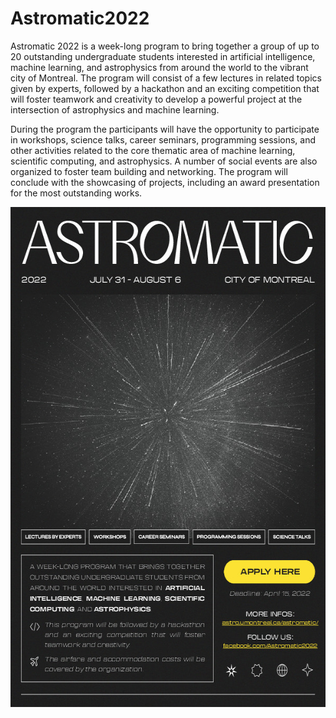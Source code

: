 # Astromatic2022

Astromatic 2022 is a week-long program to bring together a group of up to 20 
outstanding undergraduate students interested in artificial intelligence, 
machine learning, and astrophysics from around the world to the 
vibrant city of Montreal. The program will consist of a few lectures in 
related topics given by experts, followed by a hackathon and an 
exciting competition that will foster teamwork and creativity to develop a powerful 
project at the intersection of astrophysics and machine learning.

During the program the participants will have the opportunity to 
participate in workshops, science talks, career seminars, programming 
sessions, and other activities related to the core thematic area of machine 
learning, scientific computing, and astrophysics. A number of social events are also organized 
to foster team building and networking. The program will conclude with the 
showcasing of projects, including an award presentation for the most outstanding works.

<img src="https://raw.githubusercontent.com/ParsecInstitute/Astromatic2022/main/.github/images/poster.jpg" alt="" style="height: 800px; width:600px;"/>

